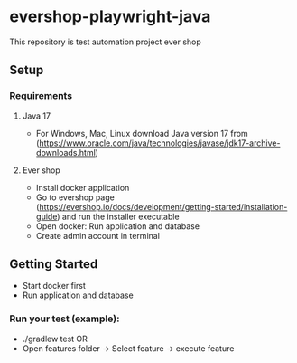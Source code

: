 # evershop-playwright-java

This repository is test automation project ever shop

## Setup

### Requirements

1. Java 17

    - For Windows, Mac, Linux download Java version 17 from (https://www.oracle.com/java/technologies/javase/jdk17-archive-downloads.html)

2. Ever shop

    - Install docker application
    - Go to evershop page (https://evershop.io/docs/development/getting-started/installation-guide) and run the installer executable
    - Open docker: Run application and database
    - Create admin account in terminal

## Getting Started

- Start docker first
- Run application and database

### Run your test (example):
- ./gradlew test
OR
- Open features folder -> Select feature -> execute feature